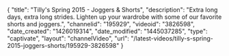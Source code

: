 {
    "title": "Tilly's Spring 2015 - Joggers & Shorts",
    "description": "Extra long days, extra long strides. Lighten up your wardrobe with some of our favorite shorts and joggers.",
    "channelid": "195929",
    "videoid": "3826598",
    "date_created": "1426019314",
    "date_modified": "1445037285",
    "type": "captivate",
    "layout": "channelVideo",
    "url": "\/latest-videos\/tilly-s-spring-2015-joggers-shorts\/195929-3826598"
}